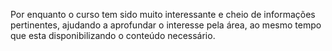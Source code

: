 Por enquanto o curso tem sido muito interessante e cheio de informações pertinentes, ajudando a aprofundar o interesse pela área, ao mesmo tempo que esta disponibilizando o conteúdo necessário.